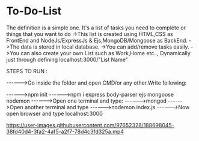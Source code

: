 # To-Do-List
The definition is a simple one. It's a list of tasks you need to complete or things that you want to do
->This list is created using HTML,CSS as FrontEnd and NodeJs/ExpressJs & Ejs,MongoDB/Mongoose as BackEnd.
->The data is stored in local database.
->You can add/remove tasks easily.
->You can also create your own List such as Work,Home etc.., Dynamically just through defining localhost:3000/"List Name"

 STEPS TO RUN :
 
 ------>Go inside the folder and open CMD/or any other.Write following:
 
 ------>npm init
 ------>npm i express body-parser ejs mongoose nodemon
 ------>Open one terminal and type:
 ------>mongod
 ------>Open another terminal and type
 ------>nodemon index.js 
 ------>Now open browser and type localhost:3000
 
 https://user-images.githubusercontent.com/97652328/188698045-38fd40d4-3fa2-4af5-a2f7-78d4c3fd325a.mp4
 
